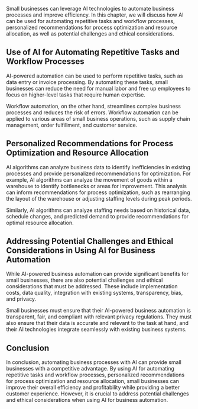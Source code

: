 
Small businesses can leverage AI technologies to automate business processes and improve efficiency. In this chapter, we will discuss how AI can be used for automating repetitive tasks and workflow processes, personalized recommendations for process optimization and resource allocation, as well as potential challenges and ethical considerations.

Use of AI for Automating Repetitive Tasks and Workflow Processes
----------------------------------------------------------------

AI-powered automation can be used to perform repetitive tasks, such as data entry or invoice processing. By automating these tasks, small businesses can reduce the need for manual labor and free up employees to focus on higher-level tasks that require human expertise.

Workflow automation, on the other hand, streamlines complex business processes and reduces the risk of errors. Workflow automation can be applied to various areas of small business operations, such as supply chain management, order fulfillment, and customer service.

Personalized Recommendations for Process Optimization and Resource Allocation
-----------------------------------------------------------------------------

AI algorithms can analyze business data to identify inefficiencies in existing processes and provide personalized recommendations for optimization. For example, AI algorithms can analyze the movement of goods within a warehouse to identify bottlenecks or areas for improvement. This analysis can inform recommendations for process optimization, such as rearranging the layout of the warehouse or adjusting staffing levels during peak periods.

Similarly, AI algorithms can analyze staffing needs based on historical data, schedule changes, and predicted demand to provide recommendations for optimal resource allocation.

Addressing Potential Challenges and Ethical Considerations in Using AI for Business Automation
----------------------------------------------------------------------------------------------

While AI-powered business automation can provide significant benefits for small businesses, there are also potential challenges and ethical considerations that must be addressed. These include implementation costs, data quality, integration with existing systems, transparency, bias, and privacy.

Small businesses must ensure that their AI-powered business automation is transparent, fair, and compliant with relevant privacy regulations. They must also ensure that their data is accurate and relevant to the task at hand, and their AI technologies integrate seamlessly with existing business systems.

Conclusion
----------

In conclusion, automating business processes with AI can provide small businesses with a competitive advantage. By using AI for automating repetitive tasks and workflow processes, personalized recommendations for process optimization and resource allocation, small businesses can improve their overall efficiency and profitability while providing a better customer experience. However, it is crucial to address potential challenges and ethical considerations when using AI for business automation.
